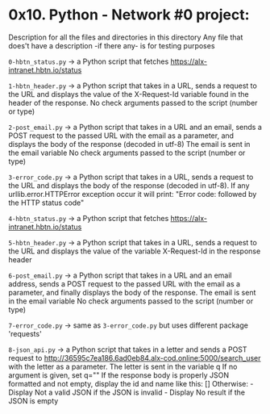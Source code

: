 # 0x10. Python - Network #0 project:


Description for all the files and directories in this directory
Any file that does't have a description -if there any- is for testing purposes


`0-hbtn_status.py` -> a Python script that fetches https://alx-intranet.hbtn.io/status


`1-hbtn_header.py` -> a Python script that takes in a URL, sends a request to the URL and displays the value of the X-Request-Id variable found in the header of the response.
No check arguments passed to the script (number or type)


`2-post_email.py` -> a Python script that takes in a URL and an email, sends a POST request to the passed URL with the email as a parameter, and displays the body of the response (decoded in utf-8)
The email is sent in the email variable
No check arguments passed to the script (number or type)


`3-error_code.py` -> a Python script that takes in a URL, sends a request to the URL and displays the body of the response (decoded in utf-8).
If any urllib.error.HTTPError exception occur it will print:
"Error code: followed by the HTTP status code"


`4-hbtn_status.py` -> a Python script that fetches https://alx-intranet.hbtn.io/status


`5-hbtn_header.py` -> a Python script that takes in a URL, sends a request to the URL and displays the value of the variable X-Request-Id in the response header


`6-post_email.py` -> a Python script that takes in a URL and an email address, sends a POST request to the passed URL with the email as a parameter, and finally displays the body of the response.
The email is sent in the email variable
No check arguments passed to the script (number or type)


`7-error_code.py` -> same as `3-error_code.py` but uses different package 'requests'


`8-json_api.py` -> a Python script that takes in a letter and sends a POST request to http://36595c7ea186.6ad0eb84.alx-cod.online:5000/search_user with the letter as a parameter.
The letter is sent in the variable q
If no argument is given, set q=""
If the response body is properly JSON formatted and not empty, display the id and name like this: [<id>] <name>
Otherwise:
	- Display Not a valid JSON if the JSON is invalid
	- Display No result if the JSON is empty
